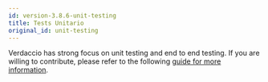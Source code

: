 ```yaml
---
id: version-3.8.6-unit-testing
title: Tests Unitario
original_id: unit-testing
---
```

Verdaccio has strong focus on unit testing and end to end testing. If you are willing to contribute, please refer to the following [guide for more information](https://github.com/verdaccio/verdaccio/wiki/Developing-new-tests).
